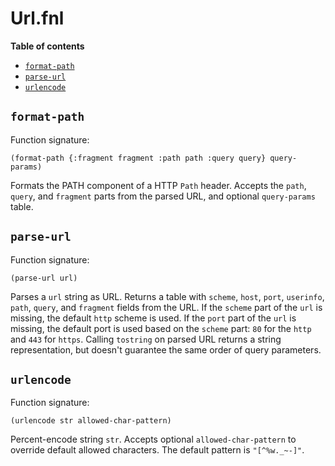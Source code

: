 # Url.fnl

**Table of contents**

- [`format-path`](#format-path)
- [`parse-url`](#parse-url)
- [`urlencode`](#urlencode)

## `format-path`
Function signature:

```
(format-path {:fragment fragment :path path :query query} query-params)
```

Formats the PATH component of a HTTP `Path` header.
Accepts the `path`, `query`, and `fragment` parts from the parsed URL, and optional  `query-params` table.

## `parse-url`
Function signature:

```
(parse-url url)
```

Parses a `url` string as URL.
Returns a table with `scheme`, `host`, `port`, `userinfo`, `path`,
`query`, and `fragment` fields from the URL.  If the `scheme` part of
the `url` is missing, the default `http` scheme is used.  If the
`port` part of the `url` is missing, the default port is used based on
the `scheme` part: `80` for the `http` and `443` for `https`.  Calling
`tostring` on parsed URL returns a string representation, but doesn't
guarantee the same order of query parameters.

## `urlencode`
Function signature:

```
(urlencode str allowed-char-pattern)
```

Percent-encode string `str`.
Accepts optional `allowed-char-pattern` to override default allowed
characters. The default pattern is `"[^%w._~-]"`.


<!-- Generated with Fenneldoc v1.0.1
     https://gitlab.com/andreyorst/fenneldoc -->
